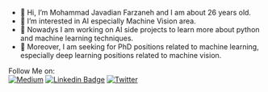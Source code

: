 - 👋 Hi, I’m Mohammad Javadian Farzaneh and I am about 26 years old.
- 👀 I’m interested in AI especially Machine Vision area.
- 🌱 Nowadys I am working on AI side projects to learn more about python and machine learning techniques.
- 🏫 Moreover, I am seeking for PhD positions related to machine learning, especially deep learning positions related to machine vision.

Follow Me on:  
[![Medium](https://img.icons8.com/color/48/null/medium-monogram.png)](https://medium.com/@m-javadian)
[![Linkedin Badge](https://img.icons8.com/color/48/null/linkedin.png)](https://www.linkedin.com/in/mohammadjavadianfarzaneh/)
[![Twitter](https://img.icons8.com/color/48/null/twitter-squared.png)](https://twitter.com/M3000_JF)
